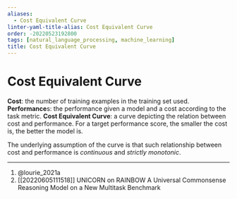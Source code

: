 ```yaml
---
aliases:
  - Cost Equivalent Curve
linter-yaml-title-alias: Cost Equivalent Curve
order: -20220523192800
tags: [natural_language_processing, machine_learning]
title: Cost Equivalent Curve
---
```


# Cost Equivalent Curve

**Cost**: the number of training examples in the training set used.
**Performance**s: the performance given a model and a cost according to the task metric.
**Cost Equivalent Curve**: a curve depicting the relation between cost and performance. For a target performance score, the smaller the cost is, the better the model is.

The underlying assumption of the curve is that such relationship between cost and performance is *continuous* and *strictly monotonic*.

***
1. @lourie_2021a
2. [[20220605111518]] UNICORN on RAINBOW A Universal Commonsense Reasoning Model on a New Multitask Benchmark